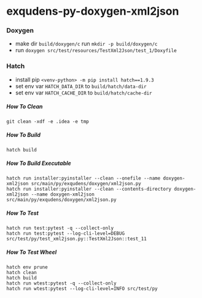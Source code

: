 # exqudens-py-doxygen-xml2json

### Doxygen

- make dir `build/doxygen/c` run `mkdir -p build/doxygen/c`
- run `doxygen src/test/resources/TestXml2Json/test_1/Doxyfile`

### Hatch

- install pip `<venv-python> -m pip install hatch==1.9.3`
- set env var `HATCH_DATA_DIR` to `build/hatch/data-dir`
- set env var `HATCH_CACHE_DIR` to `build/hatch/cache-dir`

##### How To Clean

```
git clean -xdf -e .idea -e tmp
```

##### How To Build

```
hatch build
```

##### How To Build Executable

```
hatch run installer:pyinstaller --clean --onefile --name doxygen-xml2json src/main/py/exqudens/doxygen/xml2json.py
hatch run installer:pyinstaller --clean --contents-directory doxygen-xml2json --name doxygen-xml2json src/main/py/exqudens/doxygen/xml2json.py
```

##### How To Test

```
hatch run test:pytest -q --collect-only
hatch run test:pytest --log-cli-level=DEBUG src/test/py/test_xml2json.py::TestXml2Json::test_11
```

##### How To Test Wheel

```
hatch env prune
hatch clean
hatch build
hatch run wtest:pytest -q --collect-only
hatch run wtest:pytest --log-cli-level=INFO src/test/py
```
